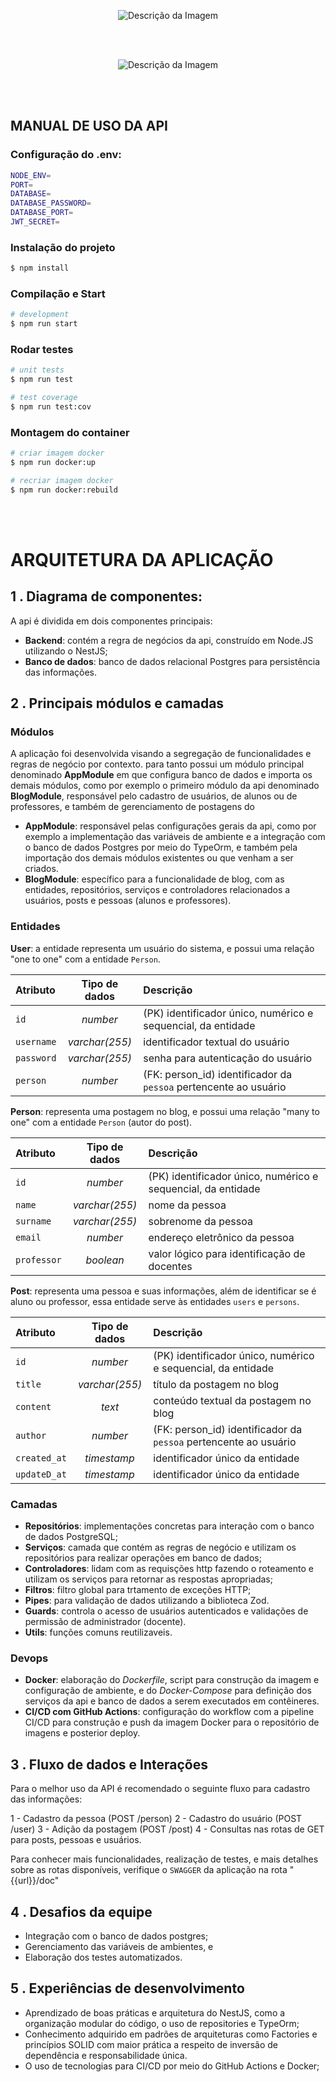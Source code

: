 <p align="center">
  <img src="https://github.com/user-attachments/assets/f9b94ac9-1dce-4e06-8e79-6919fdaf2813" alt="Descrição da Imagem">
</p>
<br><br>
<p align="center">
  <img src="https://github.com/user-attachments/assets/eadacb82-9bec-4897-9911-00bed69e41ae" alt="Descrição da Imagem">
</p>
<br><br>

## MANUAL DE USO DA API

### Configuração do .env:

```bash
NODE_ENV=
PORT=
DATABASE=
DATABASE_PASSWORD=
DATABASE_PORT=
JWT_SECRET=
```

### Instalação do projeto

```bash
$ npm install
```

### Compilação e Start

```bash
# development
$ npm run start
```

### Rodar testes

```bash
# unit tests
$ npm run test

# test coverage
$ npm run test:cov
```

### Montagem do container

```bash
# criar imagem docker 
$ npm run docker:up

# recriar imagem docker
$ npm run docker:rebuild
```
<br><br>

# ARQUITETURA DA APLICAÇÃO
## 1 . Diagrama de componentes:

A api é dividida em dois componentes principais:
- **Backend**: contém a regra de negócios da api, construído em Node.JS utilizando o NestJS;
- **Banco de dados**: banco de dados relacional Postgres para persistência das informações. 

## 2 . Principais módulos e camadas
### **Módulos**
A aplicação foi desenvolvida visando a segregação de funcionalidades e regras de negócio por contexto. para tanto possui um módulo principal denominado **AppModule** em que configura banco de dados e importa os demais módulos, como por exemplo o primeiro módulo da api denominado **BlogModule**, responsável pelo cadastro de usuários, de alunos ou de professores, e também de gerenciamento de postagens do 
-  **AppModule**: responsável pelas configurações gerais da api, como por exemplo a implementação das variáveis de ambiente e a integração com o banco de dados Postgres por meio do TypeOrm, e também pela importação dos demais módulos existentes ou que venham a ser criados.
-  **BlogModule**: específico para a funcionalidade de blog, com as entidades, repositórios, serviços e controladores relacionados a usuários, posts e pessoas (alunos e professores).

### **Entidades**  
**User**: a entidade representa um usuário do sistema, e possui uma relação "one to one" com a entidade `Person`.

| Atributo | Tipo de dados | Descrição |
| :-----------| :---:| :--- |
| `id`   | *number*     | (PK) identificador único, numérico e sequencial, da entidade    |
| `username`   | *varchar(255)*     | identificador textual do usuário  |
| `password`   | *varchar(255)*     | senha para autenticação do usuário    |
| `person`   | *number*     | (FK: person_id) identificador da `pessoa` pertencente ao usuário    |

**Person**: representa uma postagem no blog, e possui uma relação "many to one" com a entidade `Person` (autor do post). 

| Atributo | Tipo de dados | Descrição |
| :--- | :---:| :--- |
| `id`   | *number*     | (PK) identificador único, numérico e sequencial, da entidade    |
| `name`   | *varchar(255)*     | nome da pessoa    |
| `surname`   | *varchar(255)*     | sobrenome da pessoa   |
| `email`   | *number*     | endereço eletrônico da pessoa    |
| `professor`   | *boolean*     | valor lógico para identificação de docentes    |

**Post**: representa uma pessoa e suas informações, além de identificar se é aluno ou professor, essa entidade serve às entidades `users` e `persons`.

| Atributo | Tipo de dados | Descrição |
| :--- | :---:| :--- |
| `id`   | *number*     | (PK) identificador único, numérico e sequencial, da entidade    |
| `title`   | *varchar(255)*     | título da postagem no blog   |
| `content`   | *text*    | conteúdo textual da postagem no blog    |
| `author`   | *number*     | (FK: person_id) identificador da `pessoa` pertencente ao usuário    |
| `created_at`   | *timestamp*    | identificador único da entidade    |
| `updateD_at`   | *timestamp*   | identificador único da entidade    |

### **Camadas**
- **Repositórios**: implementações concretas para interação com o banco de dados PostgreSQL;
- **Serviços**: camada que contém as regras de negócio e utilizam os repositórios para realizar operações em banco de dados;
- **Controladores**: lidam com as requisções http fazendo o roteamento e utilizam os serviços para retornar as respostas apropriadas;
- **Filtros**: filtro global para trtamento de exceções HTTP;
- **Pipes**: para validação de dados utilizando a biblioteca Zod.
- **Guards**: controla o acesso de usuários autenticados e validações de permissão de administrador (docente).
- **Utils**: funções comuns reutilizaveis. 

### Devops
- **Docker**: elaboração do *Dockerfile*, script para construção da imagem e configuração de ambiente, e do *Docker-Compose* para definição dos serviços da api e banco de dados a serem executados em contêineres.
- **CI/CD com GitHub Actions**: configuração do workflow com a pipeline CI/CD para construção e push da imagem Docker para o repositório de imagens e posterior deploy.

## 3 . Fluxo de dados e Interações

Para o melhor uso da API é recomendado o seguinte fluxo para cadastro das informações:

1 - Cadastro da pessoa (POST /person)
2 - Cadastro do usuário (POST /user)
3 - Adição da postagem (POST /post)
4 - Consultas nas rotas de GET para posts, pessoas e usuários. 

Para conhecer mais funcionalidades, realização de testes, e mais detalhes sobre as rotas disponíveis, verifique o `SWAGGER` da aplicação na rota "{{url}}/doc"

## 4 . Desafios da equipe

- Integração com o banco de dados postgres;
- Gerenciamento das variáveis de ambientes, e
- Elaboração dos testes automatizados.

## 5 . Experiências de desenvolvimento

- Aprendizado de boas práticas e arquitetura do NestJS, como a organização modular do código, o uso de repositories e TypeOrm;
- Conhecimento adquirido em padrões de arquiteturas como Factories e princípios SOLID com maior prática a respeito de inversão de dependência e responsabilidade única.
- O uso de tecnologias para CI/CD por meio do GitHub Actions e Docker;
